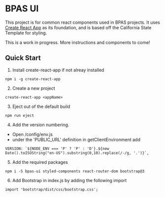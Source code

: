 # BPAS UI

This project is for common react components used in BPAS projects. It uses [Create React App](https://github.com/facebookincubator/create-react-app) as its foundation, and is based off the California State Template for styling.

This is a work in progress. More instructions and components to come!

## Quick Start

1. Install create-react-app if not alreay installed

```
npm i -g create-react-app
```

2. Create a new project

```
create-react-app <appName>
```

3. Eject out of the default build

```
npm run eject
```

4. Add the version numbering.
* Open /config/env.js
* under the 'PUBLIC_URL' definition in getClientEnvironment add

```
VERSION: `${NODE_ENV === 'P' ? 'P' : 'D'}.${new Date().toISOString("en-US").substring(0,10).replace(/-/g, '.')}`,
```

5. Add the required packages

```
npm i -S bpas-ui styled-components react-router-dom bootstrap@3
```

6. Add Bootstrap in index.js by adding the following import

```
import 'bootstrap/dist/css/bootstrap.css';
```
